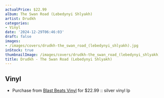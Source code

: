 ```yaml
---
actualPrice: $22.99
album: The Swan Road (Lebedynyi Shlyakh)
artist: Drudkh
categories:
- Vinyl
date: '2024-12-29T06:46:03'
draft: false
images:
- /images/covers/drudkh-the_swan_road_(lebedynyi_shlyakh).jpg
inStock: true
thumbnailImage: /images/covers/drudkh-the_swan_road_(lebedynyi_shlyakh)-thumb.jpg
title: Drudkh - The Swan Road (Lebedynyi Shlyakh)
---
```


## Vinyl
* Purchase from [Blast Beats Vinyl](https://blastbeatsvinyl.com/products/drudkh-the-swan-road-lebedynyi-shlyakh-silver-vinyl-lp) for $22.99 :: silver vinyl lp
